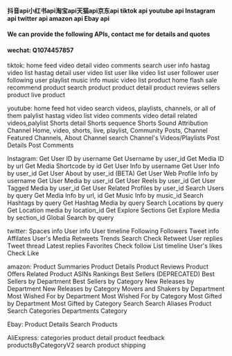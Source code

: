 #### 抖音api小红书api淘宝api天猫api京东api tiktok api youtube api Instagram api twitter api amazon api Ebay api
#### We can provide the following APIs, contact me for details and quotes
#### wechat: Q1074457857

tiktok:
    home feed
    video detail
    video comments
    search
    user info
    hastag video list
    hastag detail
    user video list
    user like video list
    user follower
    user following
    user playlist
    music info
    music video list
    product home
    flash sale
    recommend product
    search product
    product detail
    product reviews
    sellers product
    live product
    
youtube:
    home feed
    hot video
    search videos, playlists, channels, or all of them
    palylist
    hastag video list
    video comments
    video detail
    related videos,palylist
    Shorts detail
    Shorts sequence
    Shorts Sound Attribution
    Channel Home, video, shorts, live, playlist, Community Posts, Channel Featured Channels, About Channel
    search Channel's Videos/Playlists
    Post Details
    Post Comments
    
Instagram:
    Get User ID by username
    Get Username by user_id
    Get Media ID by url
    Get Media Shortcode by id
    Get User Info by username
    Get User Info by user_id
    Get User About by user_id (BETA)
    Get User Web Profile Info by username
    Get User Media by user_id
    Get User Reels by user_id
    Get User Tagged Media by user_id
    Get User Related Profiles by user_id
    Search Users by query
    Get Media Info by url, id
    Get Music Info by music_id
    Search Hashtags by query
    Get Hashtag Media by query
    Search Locations by query
    Get Location media by location_id
    Get Explore Sections
    Get Explore Media by section_id
    Global Search by query
    
twitter:
    Spaces info
    User info
    User timeline
    Following
    Followers
    Tweet info
    Affilates
    User's Media
    Retweets
    Trends
    Search
    Check Retweet
    User replies
    Tweet thread
    Latest replies
    Favorites
    Check follow
    List timeline
    User's likes
    Check Like

amazon:
    Product Summaries
    Product Details
    Product Reviews
    Product Offers
    Related Product ASINs
    Rankings
    Best Sellers (DEPRECATED)
    Best Sellers by Department
    Best Sellers by Category
    New Releases by Department
    New Releases by Category
    Movers and Shakers by Department
    Most Wished For by Department
    Most Wished For by Category
    Most Gifted by Department
    Most Gifted by Category
    Search
    Search Aliases
    Product Search
    Categories
    Departments
    Category

Ebay:
    Product Details
    Search Products

AliExpress:
    categories
    product detail
    product feedback
    productsByCategoryV2
    search
    product shipping

